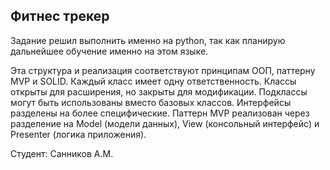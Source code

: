 ## Фитнес трекер
Задание решил выполнить именно на python, так как планирую дальнейшее обучение именно на этом языке.

Эта структура и реализация соответствуют принципам ООП, паттерну MVP и SOLID.
Каждый класс имеет одну ответственность.
Классы открыты для расширения, но закрыты для модификации.
Подклассы могут быть использованы вместо базовых классов.
Интерфейсы разделены на более специфические.
Паттерн MVP реализован через разделение на Model (модели данных), View (консольный интерфейс) и Presenter (логика приложения).

Студент: Санников А.М.
